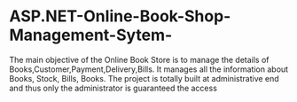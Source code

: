 # ASP.NET-Online-Book-Shop-Management-Sytem-
The main objective of the Online Book Store is to manage the details of Books,Customer,Payment,Delivery,Bills. It manages all the information about Books, Stock, Bills, Books. The project is totally built at administrative end and thus only the administrator is guaranteed the access
